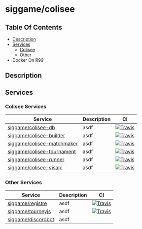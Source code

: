 # siggame/colisee

## Table Of Contents
- [Description](#description)
- [Services](#services)
  - [Colisee](#colisee-services)
  - [Other](#other-services)
- Docker On R99

## Description

## Services
### Colisee Services
|Service|Description|CI|
|---|---|---|
|[siggame/colisee-db](https://github.com/siggame/colisee-db)|asdf|[![Travis](https://img.shields.io/travis/siggame/colisee-db.svg?style=flat-square)](https://travis-ci.org/siggame/colisee-db) |
|[siggame/colisee-builder](https://github.com/siggame/colisee-builder)|asdf|[![Travis](https://img.shields.io/travis/siggame/colisee-builder.svg?style=flat-square)](https://travis-ci.org/siggame/colisee-builder)|
|[siggame/colisee-matchmaker](https://github.com/siggame/colisee-matchmaker)|asdf|[![Travis](https://img.shields.io/travis/siggame/colisee-matchmaker.svg?style=flat-square)](https://travis-ci.org/siggame/colisee-matchmaker)|
|[siggame/colisee-tournament](https://github.com/siggame/colisee-tournament)|asdf|[![Travis](https://img.shields.io/travis/siggame/colisee-tournament.svg?style=flat-square)](https://travis-ci.org/siggame/colisee-tournament)|
|[siggame/colisee-runner](https://github.com/siggame/colisee-runner)|asdf|[![Travis](https://img.shields.io/travis/siggame/colisee-runner.svg?style=flat-square)](https://travis-ci.org/siggame/colisee-runner)|
|[siggame/colisee-visapi](https://github.com/siggame/colisee-visapi)|asdf|[![Travis](https://img.shields.io/travis/siggame/colisee-visapi.svg?style=flat-square)](https://travis-ci.org/siggame/colisee-visapi)|

### Other Services
|Service|Description|CI|
|---|---|---|
|[siggame/registre](https://github.com/siggame/registre)|asdf|[![Travis](https://img.shields.io/travis/siggame/colisee-registre.svg?style=flat-square)](https://travis-ci.org/siggame/registre)|
|[siggame/tourneyjs](https://github.com/siggame/tourneyjs)|asdf|[![Travis](https://img.shields.io/travis/siggame/tourneyjs.svg?style=flat-square)](https://travis-ci.org/siggame/tourneyjs)|
|[siggame/discordbot](https://github.com/siggame/discordbot)|asdf| |

